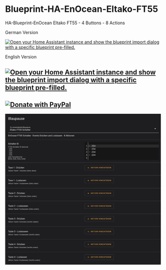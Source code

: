 # Blueprint-HA-EnOcean-Eltako-FT55
HA-Blueprint-EnOcean Eltako FT55 - 4 Buttons - 8 Actions

German Version

[![Open your Home Assistant instance and show the blueprint import dialog with a specific blueprint pre-filled.](https://my.home-assistant.io/badges/blueprint_import.svg)](https://my.home-assistant.io/redirect/blueprint_import/?blueprint_url=https%3A%2F%2Fgithub.com%2FSmartHomeForDummies%2FBlueprint-HA-EnOcean-Eltako-FT55%2Fblob%2Fmain%2FHA_Blueprint_EnOcean_Eltako_FT55_DE.yaml)


English Version

[![Open your Home Assistant instance and show the blueprint import dialog with a specific blueprint pre-filled.](https://my.home-assistant.io/badges/blueprint_import.svg)](https://my.home-assistant.io/redirect/blueprint_import/?blueprint_url=https%3A%2F%2Fgithub.com%2FSmartHomeForDummies%2FBlueprint-HA-EnOcean-Eltako-FT55%2Fblob%2Fmain%2FHA_Blueprint_EnOcean_Eltako_FT55_EN.yaml)
-----
[![Donate with PayPal](https://www.paypalobjects.com/webstatic/mktg/Logo/pp-logo-200px.png)
](https://community.smarthome-for-dummies.de/donate)
-----
![Alt text](/images/Blueprint_FT55.png?raw=true "Blueprint FT55")





